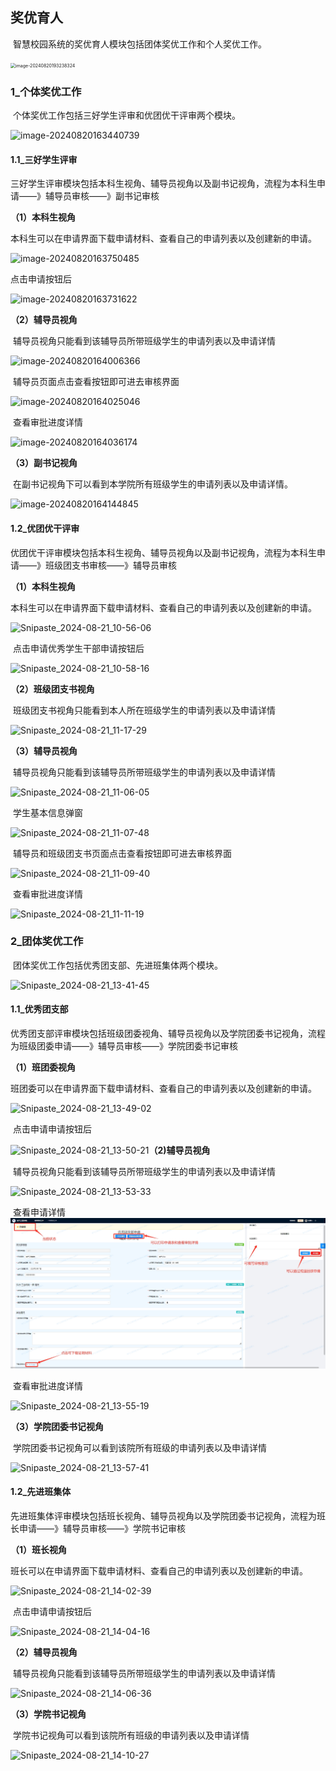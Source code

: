 ## 奖优育人

​ 智慧校园系统的奖优育人模块包括团体奖优工作和个人奖优工作。

<img src="https://hebuta219.github.io/images/image-20240820193238324.png" alt="image-20240820193238324" style="zoom:50%;" />

### 1\_个体奖优工作

​ 个体奖优工作包括三好学生评审和优团优干评审两个模块。

![image-20240820163440739](https://hebuta219.github.io/images/image-20240820163440739.png)

#### 1.1\_三好学生评审

​ 三好学生评审模块包括本科生视角、辅导员视角以及副书记视角，流程为本科生申请——》辅导员审核——》副书记审核

**（1）本科生视角**

​ 本科生可以在申请界面下载申请材料、查看自己的申请列表以及创建新的申请。

![image-20240820163750485](https://hebuta219.github.io/images/image-20240820163750485.png)

点击申请按钮后

![image-20240820163731622](https://hebuta219.github.io/images/image-20240820163731622.png)

**（2）辅导员视角**

​ 辅导员视角只能看到该辅导员所带班级学生的申请列表以及申请详情

![image-20240820164006366](https://hebuta219.github.io/images/image-20240820164006366.png)

​ 辅导员页面点击查看按钮即可进去审核界面

![image-20240820164025046](https://hebuta219.github.io/images/image-20240820164025046.png)

​ 查看审批进度详情

![image-20240820164036174](https://hebuta219.github.io/images/image-20240820164036174.png)

**（3）副书记视角**

​ 在副书记视角下可以看到本学院所有班级学生的申请列表以及申请详情。

![image-20240820164144845](https://hebuta219.github.io/images/image-20240820164144845.png)

#### 1.2\_优团优干评审

​ 优团优干评审模块包括本科生视角、辅导员视角以及副书记视角，流程为本科生申请——》班级团支书审核——》辅导员审核

**（1）本科生视角**

​ 本科生可以在申请界面下载申请材料、查看自己的申请列表以及创建新的申请。

![Snipaste_2024-08-21_10-56-06](https://hebuta219.github.io/images/Snipaste_2024-08-21_10-56-06.png)

​ 点击申请优秀学生干部申请按钮后

![Snipaste_2024-08-21_10-58-16](https://hebuta219.github.io/images/Snipaste_2024-08-21_10-58-16.png)

**（2）班级团支书视角**

​ 班级团支书视角只能看到本人所在班级学生的申请列表以及申请详情

![Snipaste_2024-08-21_11-17-29](https://hebuta219.github.io/images/Snipaste_2024-08-21_11-17-29.png)

**（3）辅导员视角**

​ 辅导员视角只能看到该辅导员所带班级学生的申请列表以及申请详情

![Snipaste_2024-08-21_11-06-05](https://hebuta219.github.io/images/Snipaste_2024-08-21_11-06-05.png)

​ 学生基本信息弹窗

![Snipaste_2024-08-21_11-07-48](https://hebuta219.github.io/images/Snipaste_2024-08-21_11-07-48.png)

​ 辅导员和班级团支书页面点击查看按钮即可进去审核界面

![Snipaste_2024-08-21_11-09-40](https://hebuta219.github.io/images/Snipaste_2024-08-21_11-09-40.png)

​ 查看审批进度详情

![Snipaste_2024-08-21_11-11-19](https://hebuta219.github.io/images/Snipaste_2024-08-21_11-11-19.png)

### 2\_团体奖优工作

​ 团体奖优工作包括优秀团支部、先进班集体两个模块。

![Snipaste_2024-08-21_13-41-45](https://hebuta219.github.io/images/Snipaste_2024-08-21_13-41-45.png)

#### 1.1\_优秀团支部

​ 优秀团支部评审模块包括班级团委视角、辅导员视角以及学院团委书记视角，流程为班级团委申请——》辅导员审核——》学院团委书记审核

**（1）班团委视角**

​ 班团委可以在申请界面下载申请材料、查看自己的申请列表以及创建新的申请。

![Snipaste_2024-08-21_13-49-02](https://hebuta219.github.io/images/Snipaste_2024-08-21_13-49-02.png)

​ 点击申请申请按钮后

![Snipaste_2024-08-21_13-50-21](https://hebuta219.github.io/images/Snipaste_2024-08-21_13-50-21.png)**（2)辅导员视角**

​ 辅导员视角只能看到该辅导员所带班级学生的申请列表以及申请详情

![Snipaste_2024-08-21_13-53-33](https://hebuta219.github.io/images/Snipaste_2024-08-21_13-53-33.png)

​ 查看申请详情
![](https://raw.githubusercontent.com/HEBUTA219/TyporaPic/main/%E5%BE%AE%E4%BF%A1%E6%88%AA%E5%9B%BE_20250429162243.png)

​ 查看审批进度详情

![Snipaste_2024-08-21_13-55-19](https://hebuta219.github.io/images/Snipaste_2024-08-21_13-55-19.png)

**（3）学院团委书记视角**

​ 学院团委书记视角可以看到该院所有班级的申请列表以及申请详情

![Snipaste_2024-08-21_13-57-41](https://hebuta219.github.io/images/Snipaste_2024-08-21_13-57-41.png)

#### 1.2\_先进班集体

​ 先进班集体评审模块包括班长视角、辅导员视角以及学院团委书记视角，流程为班长申请——》辅导员审核——》学院书记审核

**（1）班长视角**

​ 班长可以在申请界面下载申请材料、查看自己的申请列表以及创建新的申请。

![Snipaste_2024-08-21_14-02-39](https://hebuta219.github.io/images/Snipaste_2024-08-21_14-02-39.png)

​ 点击申请申请按钮后

![Snipaste_2024-08-21_14-04-16](https://hebuta219.github.io/images/Snipaste_2024-08-21_14-04-16.png)

**（2）辅导员视角**

​ 辅导员视角只能看到该辅导员所带班级学生的申请列表以及申请详情

![Snipaste_2024-08-21_14-06-36](https://hebuta219.github.io/images/Snipaste_2024-08-21_14-06-36.png)

**（3）学院书记视角**

​ 学院书记视角可以看到该院所有班级的申请列表以及申请详情

![Snipaste_2024-08-21_14-10-27](https://hebuta219.github.io/images/Snipaste_2024-08-21_14-10-27.png)
